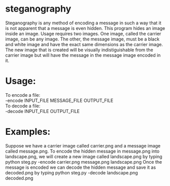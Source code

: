 # steganography

Steganography is any method of encoding a message in such a way that it is not apparent that a message is even hidden. This program hides an image inside an image. Usage requires two images. One image, called the carrier image, can be any image. The other, the message image, must be a black and white image and have the exact same dimensions as the carrier image. The new image that is created will be visually indistiguishable from the carrier image but will have the message in the message image encoded in it.

# Usage:
To encode a file:  
	-encode INPUT_FILE MESSAGE_FILE OUTPUT_FILE  
To decode a file:  
	-decode INPUT_FILE OUTPUT_FILE  
	
	
# Examples:
Suppose we have a carrier image called carrier.png and a message image called message.png. To encode the hidden message in message.png into landscape.png, we will create a new image called landscape.png by typing
python steg.py -encode carrier.png message.png landscape.png
Once the message is encoded we can decode the hidden message and save it as decoded.png by typing
python steg.py -decode landscape.png decoded.png
